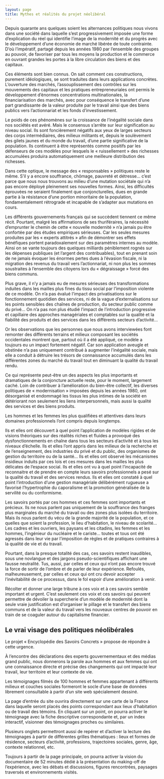 ```yaml
---
layout: page
title: Mythes et réalités du projet néolibéral
---
```



Depuis quarante ans quelques soient les alternances politiques nous vivons dans une société dans laquelle s’est progressivement imposée une forme d’explication du réel qui identifie l’image de la modernité et du progrès avec le développement d’une économie de marché libérée de toute contrainte.  D’où l’impératif, partagé depuis les années 1980 par l’ensemble des groupes au pouvoir, de favoriser par tous les moyens la production et le commerce en ouvrant grandes les portes à la libre circulation des biens et des capitaux.

Ces éléments sont bien connus. On sait comment ces constructions, purement idéologiques, se sont traduites dans leurs applications concrètes. L’ouverture des marchés, l’assouplissement des contrôles sur les mouvements des capitaux et les pratiques entrepreneuriales ont permis le développement d’énormes concentrations multinationales, la financiarisation des marchés, avec pour conséquence le transfert d’une part grandissante de la valeur produite par le travail ainsi que des biens publics vers l’actionnariat et les fonds d’investissement.

Le poids de ces phénomènes sur la croissance de l’inégalité sociale dans nos sociétés est avéré. Mais le consensus s’arrête sur leur signification au niveau social. Ils sont foncièrement négatifs aux yeux de larges secteurs des corps intermédiaires, des milieux militants et, depuis le soulèvement des gilets jaunes et du monde du travail, d’une partie significative de la population. Ils continuent à être représentés comme positifs par les défenseurs de ces modèles pour lesquels le « ruissellement » des richesses accumulées produira automatiquement une meilleure distribution des richesses. 

Dans cette optique, le message des « responsables » politiques reste le même. S’il y a encore souffrance, chômage, pauvreté et détresse… c’est parce que nous nous trouvons au milieu d’une mutation sociétale qui n’a pas encore déployé pleinement ses nouvelles formes. Ainsi, les difficultés éprouvées ne seraient finalement que conjoncturelles, dues en grande partie à la résistance d’une portion minoritaire de la population, fondamentalement rétrograde et incapable de s’adapter aux mutations en cours.

Les différents gouvernements français qui se succèdent tiennent ce même récit. Pourtant, malgré les affirmations de ses thuriféraires, la nécessité d’emprunter le chemin de cette « nouvelle modernité » n’a jamais pu être confortée par des études empiriques sérieuses. Car les seules mesures produites par les « experts attitrés » afin de démontrer ses effets bénéfiques portent paradoxalement sur des paramètres internes au modèle. Ainsi on se vante toujours des quelques milliards péniblement rognés sur les dépenses publiques (et l’argent des contribuables), tout en prenant soin de ne jamais évoquer les énormes pertes dues à l’évasion fiscale, ni la migration des revenus du travail vers l’actionnariat, ni non plus les sommes soustraites à l’ensemble des citoyens lors du « dégraissage » forcé des biens communs.

Plus grave, il n’y a jamais eu de mesures sérieuses des transformations induites dans les mailles plus fines du tissu social par l’imposition violente de ce modèle.  On n’a pas évalué l’impact des privatisations sur le fonctionnement quotidien des services, ni de la vague d’externalisations sur les points sensibles des chaînes de production, du secteur public comme du privé…  On n’a pas non plus étudié l’impact de l’introduction progressive et capillaire des approches managériales et comptables sur la qualité et la fiabilité des produits et des services dans les différents secteurs d’activité…

Or les observations que les personnes que nous avons interviewées font remonter des différents terrains et milieux composant les sociétés occidentales montrent que, partout où il a été appliqué, ce modèle a toujours eu un impact fortement négatif.  Car son application aveugle et obstinée n’a pas uniquement contribué à augmenter l’inégalité sociale, mais elle a conduit à détruire les trésors de connaissance accumulés dans les différentes zones du marché du travail tout en diminuant la qualité du travail rendu. 

Ce qui représente peut-être un des aspects les plus importants et dramatiques de la conjoncture actuelle reste, pour le moment, largement caché. Loin de contribuer à l’amélioration du bien-être collectif, les diverses politiques de « modernisation » imposées depuis les années 1980, ont désorganisé et endommagé les tissus les plus intimes de la société en détériorant non seulement les liens interpersonnels, mais aussi la qualité des services et des biens produits. 

Les hommes et les femmes les plus qualifiées et attentives dans leurs domaines professionnels l’ont compris depuis longtemps.

Ils et elles ont découvert à quel point l’application de modèles rigides et de visions théoriques sur des réalités riches et fluides a provoqué des dysfonctionnements en chaîne dans tous les secteurs d’activité et à tous les niveaux d’échelle. Ils et elles l’ont appris dans les milieux de la recherche et de l’enseignement, des industries du privé et du public, des organismes de gestion du territoire ou de la santé… Ils et elles ont observé les mécanismes insidieux induits par ces lois et ces mesures dans les mailles les plus délicates de l’espace social. Ils et elles ont vu à quel point l’incapacité de reconnaitre et de prendre en compte leurs savoirs professionnels a pesé sur la qualité du travail et des services rendus. Ils et elles ont constaté à quel point l’introduction d’une gestion managériale délibérément rugueuse a favorisé l’hypertrophie du caporalisme et la promotion généralisée de la servilité ou du conformisme. 

Les savoirs portés par ces hommes et ces femmes sont importants et précieux. Ils ne nous parlent pas uniquement de la souffrance des franges plus marginales du marché du travail ou des zones plus isolées du territoire. Mais ils nous parlent du vécu de la grande majorité de la population, et ce quelles que soient la profession, le lieu d’habitation, le niveau de scolarité... Les cadres et les ouvriers, les paysans et les citadins, les femmes et les hommes, l’ingénieur du nucléaire et le cariste… toutes et tous ont été agressés dans leur vie par l’imposition de règles et de pratiques contraires à la qualité de vie et du travail. 

Pourtant, dans la presque totalité des cas, ces savoirs restent inaudibles, sous une novlangue et des jargons pseudo-scientifiques affichant une fausse neutralité.  Tus, aussi, par celles et ceux qui n’ont pas encore trouvé la force de sortir de l’ombre et de parler de leur expérience. Refoulés, malheureusement, par celles et ceux qui ont cru devoir accepter l’inévitabilité de ce processus, dans le fol espoir d’une amélioration à venir.

Récolter et donner une large tribune à ces voix et à ces savoirs semble important et urgent.  C’est seulement ces voix et ces savoirs qui peuvent permettre de dévoiler la supercherie d’un modèle de modernité dont la seule vraie justification est d’organiser le pillage et le transfert des biens communs et de la valeur du travail vers les nouveaux centres de pouvoir en train de se coaguler autour du capitalisme financier. 

## Le vrai visage des politiques néolibérales

Le projet « Encyclopédie des Savoirs Concrets » propose de répondre à cette urgence.

À l’encontre des déclarations des experts gouvernementaux et des médias grand public, nous donnerons la parole aux hommes et aux femmes qui ont une connaissance directe et précise des changements qui ont impacté leur travail, leur territoire et leur contexte de vie.

Les témoignages filmés de 100 hommes et femmes appartenant à différents milieux et couches sociales formeront le socle d’une base de données librement consultable à partir d’un site web spécialement dessiné.

La page d’entrée du site ouvrira directement sur une carte de la France dans laquelle seront placés des points correspondant aux lieux d’habitation ou de travail des témoins. En cliquant sur un point, on pourra activer le témoignage avec la fiche descriptive correspondante et, par un index interactif, visionner des témoignages proches ou similaires.

Plusieurs onglets permettront aussi de repérer et d’activer la lecture des témoignages à partir de différentes grilles thématiques : lieux et formes de résidence, secteurs d’activité, professions, trajectoires sociales, genre, âge, contexte relationnel, etc.

Toujours à partir de la page principale, on pourra activer la vision du documentaire de 52 minutes dédié à la présentation du making-off de l’expérience, avec les débats et discussions, figures rencontrées, paysages traversés et environnements visités.
